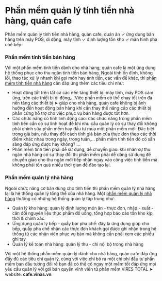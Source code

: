 # Phần mềm quản lý tính tiền nhà hàng, quán cafe
Phần mềm quản lý tính tiền nhà hàng, quán cafe, quán ăn ✓ ứng dụng bán hàng trên máy POS, di động, máy tính ✓ định lượng tồn kho ✓ màn hình pha chế bếp


<h3>Phần mềm tính tiền bán hàng</h3>
Với một phần mềm tính tiền dành cho nhà hàng, quán cafe là một ứng dụng hệ thống phục cho thu ngân tính tiền bán hàng. Ngoài tính ổn định, không lỗi, thao tác xử lý nhanh khi gọi món hay tính tiền, các vấn đề khác, thì <a href="https://medium.com/phanmemtinhtiennhahangcafe">phần mềm tính tiền nhà hàng</a> cần đáp ứng thêm các tiêu chí như:

<ul>
<li>
Hoạt động tốt trên tất cả các nền tảng thiết bị: máy tính, máy POS cảm ứng, trên các thiết bị di động,...Việc phần mềm có thể chạy tốt trên đa nền tảng các thiết bị ➤ giúp cho nhà hàng, quán cafe không bị ảnh hưởng đến hoạt động bán hàng khi cần thay thế nâng cấp các thiết bị phần cứng hỗ trợ cho việc phục vụ bán hàng được tốt hơn.
</li>
<li>
Các chức năng có tính linh động cao: các chức năng trong phần mềm tính tiền cần có sự linh hoạt để khi nhu cầu quản lý có sự thay đổi không phải chỉnh sửa phần mềm hay đầu tư mua một phần mềm mới. Đặc biệt trong giá bán, nếu thay đổi cách tính giá bán của thực đơn theo các thời điểm khác nhau trong ngày, trong tuần,... phần mềm tính tiền đó có sẵn sàng đáp ứng được hay không? ...
</li>
<li>
Phần mềm tính tiền phải dễ sử dụng, dễ chuyển giao: khi nhân sự thu ngân nhà hàng có sự thay đổi thì phần mềm phải dễ dàng sử dụng để chuyển giao cho thu ngân mới tiếp nhận ngay vào công việc tính tiền mà không phải tốn quá nhiều thời gian để đào tạo lại.
</li>
</ul>

<h3>Phần mềm quản lý nhà hàng</h3>

Ngoài chức năng cơ bản dùng cho tính tiền thì phần mềm quản lý nhà hàng lại là hệ thống quản lý tổng thể của nhà hàng. Một <a href="http://cafe.vinas.vn">phần mềm quản lý nhà hàng</a> thường có những hệ thống quản lý tập trung như:

<ul>
<li>
Quản lý kho hàng: quản lý định lượng món ăn - thực đơn, nhập - xuất - cân đối nguyên liệu thực phẩm đồ uống, tổng hợp báo cáo tồn kho kịp thời & chính xác.
</li>
<li>
Ứng dụng quản lý bếp - quầy bar pha chế: đây là ứng dụng giúp cho bếp, quầy pha chế nhận các thực đơn khách gọi được ghi nhận trong hệ thống từ các nhân viên phục vụ bàn mà không cần phải xem các phiếu ghi tay
</li>
<li>
Quản lý kế toán nhà hàng: quản lý thu - chi nội bộ trong nhà hàng
</li>
</ul>

Với một hệ thống phần mềm quản lý dành cho nhà hàng, quán cafe đáp ứng đầy đủ các tiêu chí quản lý, cùng với việc chỉ bỏ ra một chi phí đầu tư phần mềm ban đầu tương đối rẻ bạn đã có thể có ngay một mềm tốt đáp ứng mọi yêu cầu quản lý với gói bản quyền vĩnh viễn từ phần mềm ViRES TOTAL ➤ website: <b>cafe.vinas.vn</b>
